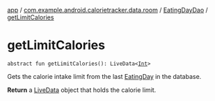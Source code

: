 [app](../../index.md) / [com.example.android.calorietracker.data.room](../index.md) / [EatingDayDao](index.md) / [getLimitCalories](./get-limit-calories.md)

# getLimitCalories

`abstract fun getLimitCalories(): LiveData<`[`Int`](https://kotlinlang.org/api/latest/jvm/stdlib/kotlin/-int/index.html)`>`

Gets the calorie intake limit from the last [EatingDay](../../com.example.android.calorietracker.data.room.entities/-eating-day/index.md) in the database.

**Return**
a [LiveData](#) object that holds the calorie limit.


